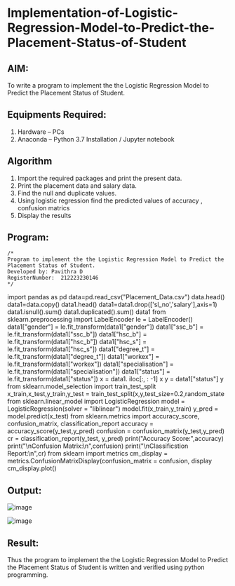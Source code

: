 # Implementation-of-Logistic-Regression-Model-to-Predict-the-Placement-Status-of-Student

## AIM:
To write a program to implement the the Logistic Regression Model to Predict the Placement Status of Student.

## Equipments Required:
1. Hardware – PCs
2. Anaconda – Python 3.7 Installation / Jupyter notebook

## Algorithm
1. Import the required packages and print the present data.
2. Print the placement data and salary data.
3. Find the null and duplicate values.
4. Using logistic regression find the predicted values of accuracy , confusion matrics
5. Display the results
## Program:
```
/*
Program to implement the the Logistic Regression Model to Predict the Placement Status of Student.
Developed by: Pavithra D
RegisterNumber:  212223230146
*/
```
import pandas as pd
data=pd.read_csv("Placement_Data.csv")
data.head()
data1=data.copy()
data1.head()
data1=data1.drop(['sl_no','salary'],axis=1)
data1.isnull().sum()
data1.duplicated().sum()
data1
from sklearn.preprocessing import LabelEncoder
le = LabelEncoder()
data1["gender"] = le.fit_transform(data1["gender"])
data1["ssc_b"] = le.fit_transform(data1["ssc_b"])
data1["hsc_b"] = le.fit_transform(data1["hsc_b"])
data1["hsc_s"] = le.fit_transform(data1["hsc_s"])
data1["degree_t"] = le.fit_transform(data1["degree_t"])
data1["workex"] = le.fit_transform(data1["workex"])
data1["specialisation"] = le.fit_transform(data1["specialisation"])
data1["status"] = le.fit_transform(data1["status"])
x = data1. iloc[:, : -1]
x
y = data1["status"]
y
from sklearn.model_selection import train_test_split
x_train,x_test,y_train,y_test = train_test_split(x,y,test_size=0.2,random_state
from sklearn.linear_model import LogisticRegression
model = LogisticRegression(solver = "liblinear")
model.fit(x_train,y_train)
y_pred = model.predict(x_test)
from sklearn.metrics import accuracy_score, confusion_matrix, classification_report
accuracy = accuracy_score(y_test,y_pred)
confusion = confusion_matrix(y_test,y_pred)
cr = classification_report(y_test, y_pred)
print("Accuracy Score:",accuracy)
print("\nConfusion Matrix:\n",confusion)
print("\nClassificstion Report:\n",cr)
from sklearn import metrics
cm_display = metrics.ConfusionMatrixDisplay(confusion_matrix = confusion, display cm_display.plot()

## Output:
![image](https://github.com/AkilaMohan/Implementation-of-Logistic-Regression-Model-to-Predict-the-Placement-Status-of-Student/assets/138955967/c63c977e-3e30-4704-9a5f-f073382e4d09)

![image](https://github.com/AkilaMohan/Implementation-of-Logistic-Regression-Model-to-Predict-the-Placement-Status-of-Student/assets/138955967/7d5b7438-aabd-465e-a8f8-f629555cc064)


## Result:
Thus the program to implement the the Logistic Regression Model to Predict the Placement Status of Student is written and verified using python programming.
